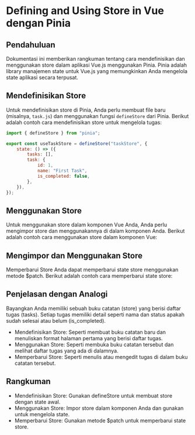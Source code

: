 # Defining and Using Store in Vue dengan Pinia

## Pendahuluan

Dokumentasi ini memberikan rangkuman tentang cara mendefinisikan dan menggunakan store dalam aplikasi Vue.js menggunakan Pinia. Pinia adalah library manajemen state untuk Vue.js yang memungkinkan Anda mengelola state aplikasi secara terpusat.

## Mendefinisikan Store

Untuk mendefinisikan store di Pinia, Anda perlu membuat file baru (misalnya, `task.js`) dan menggunakan fungsi `defineStore` dari Pinia. Berikut adalah contoh cara mendefinisikan store untuk mengelola tugas:

```js
import { defineStore } from "pinia";

export const useTaskStore = defineStore("taskStore", {
	state: () => ({
		tasks: [],
		task: {
			id: 1,
			name: "First Task",
			is_completed: false,
		},
	}),
});
```

## Menggunakan Store

Untuk menggunakan store dalam komponen Vue Anda, Anda perlu mengimpor store dan menggunakannya di dalam komponen Anda. Berikut adalah contoh cara menggunakan store dalam komponen Vue:

## Mengimpor dan Menggunakan Store

Memperbarui Store
Anda dapat memperbarui state store menggunakan metode $patch. Berikut adalah contoh cara memperbarui state store:

## Penjelasan dengan Analogi

Bayangkan Anda memiliki sebuah buku catatan (store) yang berisi daftar tugas (tasks). Setiap tugas memiliki detail seperti nama dan status apakah sudah selesai atau belum (is_completed).

- Mendefinisikan Store: Seperti membuat buku catatan baru dan menuliskan format halaman pertama yang berisi daftar tugas.
- Menggunakan Store: Seperti membuka buku catatan tersebut dan melihat daftar tugas yang ada di dalamnya.
- Memperbarui Store: Seperti menulis atau mengedit tugas di dalam buku catatan tersebut.

## Rangkuman

- Mendefinisikan Store: Gunakan defineStore untuk membuat store dengan state awal.
- Menggunakan Store: Impor store dalam komponen Anda dan gunakan untuk mengelola state.
- Memperbarui Store: Gunakan metode $patch untuk memperbarui state store.
